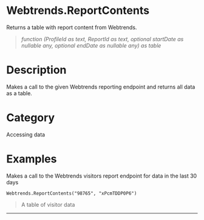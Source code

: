 ﻿# Webtrends.ReportContents
Returns a table with report content from Webtrends.
> _function (ProfileId as text, ReportId as text, optional startDate as nullable any, optional endDate as nullable any) as table_
# Description 
Makes a call to the given Webtrends reporting endpoint and returns all data as a table.
# Category 
Accessing data
# Examples 
Makes a call to the Webtrends visitors report endpoint for data in the last 30 days
```
Webtrends.ReportContents("98765", "xPcmTDDP0P6")
```
> A table of visitor data
***
